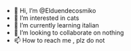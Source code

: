 - 👋 Hi, I’m @Elduendecosmiko
- 👀 I’m interested in cats
- 🌱 I’m currently learning italian
- 💞️ I’m looking to collaborate on nothing
- 📫 How to reach me , plz do not

<!---
Elduendecosmiko/Elduendecosmiko is a ✨ special ✨ repository because its `README.md` (this file) appears on your GitHub profile.
You can click the Preview link to take a look at your changes.
--->
